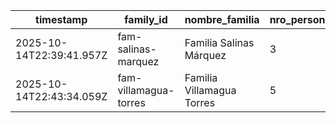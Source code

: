 | timestamp | family_id | nombre_familia | nro_personas | asistencia |
|---|---|---|---|---|
| 2025-10-14T22:39:41.957Z | fam-salinas-marquez | Familia Salinas Márquez | 3 | Sí |
| 2025-10-14T22:43:34.059Z | fam-villamagua-torres | Familia Villamagua Torres | 5 | No |
